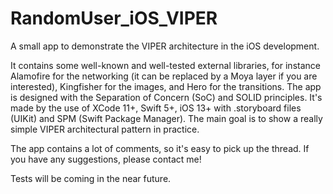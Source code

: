 # RandomUser_iOS_VIPER
A small app to demonstrate the VIPER architecture in the iOS development.

It contains some well-known and well-tested external libraries, for instance Alamofire for the networking (it can be replaced by a Moya layer if you are interested), Kingfisher for the images, and Hero for the transitions. The app is designed with the Separation of Concern (SoC) and SOLID principles. It's made by the use of XCode 11+, Swift 5+, iOS 13+ with .storyboard files (UIKit) and SPM (Swift Package Manager). The main goal is to show a really simple VIPER architectural pattern in practice.

The app contains a lot of comments, so it's easy to pick up the thread. If you have any suggestions, please contact me!

Tests will be coming in the near future.

